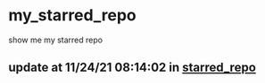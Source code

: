 # my_starred_repo
show me my starred repo

update at 11/24/21 08:14:02 in [starred_repo](./index.html)
---

